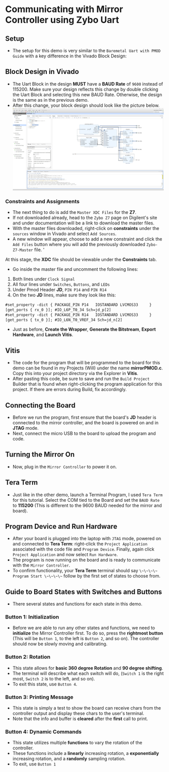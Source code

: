 # **Communicating with Mirror Controller using Zybo Uart**

## Setup

- The setup for this demo is very similar to the `Baremetal Uart with PMOD Guide` with a key difference in the Vivado Block Design:

## Block Design in Vivado

- The Uart Block in the design **MUST** have a **BAUD Rate** of `9600` instead of 115200. Make sure your design reflects this change by double clicking the Uart Block and selecting this new BAUD Rate. Otherwise, the design is the same as in the previous demo.
- After this change, your block design should look like the picture below. ![WikiPmodDiagram](uploads/08ab47d63bd758efe9e9b7e402abcc5b/WikiPmodDiagram.jpg)

### Constraints and Assignments

- The next thing to do is add the `Master XDC Files` for the **Z7**.
- If not downloaded already, head to the `Zybo Z7` page on Digilent's site and under documentation will be a link to download the master files.
- With the master files downloaded, right-click on **constraints** under the `sources` window in Vivado and select `Add Sources`.
- A new window will appear, choose to add a new constraint and click the `Add Files` button where you will add the previously downloaded `Zybo-Z7-Master` file. '

At this stage, the **XDC** file should be viewable under the **Constraints** tab.

- Go inside the master file and uncomment the following lines:

1. Both lines under `Clock Signal`
2. All four lines under `Switches`, `Buttons`, and `LEDs`
3. Under Pmod Header **JD**, `PIN P14` and `PIN R14`
4. On the two **JD** lines, make sure they look like this:

```
#set_property -dict { PACKAGE_PIN P14   IOSTANDARD LVCMOS33     } [get_ports { rx_0 }]; #IO_L6P_T0_34 Sch=jd_p[2]                  
#set_property -dict { PACKAGE_PIN R14   IOSTANDARD LVCMOS33     } [get_ports { tx_0 }]; #IO_L6N_T0_VREF_34 Sch=jd_n[2]
```

- Just as before, **Create the Wrapper**, **Generate the Bitstream**, **Export Hardware**, and **Launch Vitis**.

## Vitis

- The code for the program that will be programmed to the board for this demo can be found in my Projects (Will) under the name **mirrorPMOD.c**. Copy this into your project directory via the Explorer in **Vitis**.
- After pasting this code, be sure to save and run the `Build Project` Builder that is found when right-clicking the program application for this project. If there are errors during Build, fix accordingly.

## Connecting the Board

- Before we run the program, first ensure that the board's **JD** header is connected to the mirror controller, and the board is powered on and in **JTAG** mode.
- Next, connect the micro USB to the board to upload the program and code.

## Turning the Mirror On

- Now, plug in the `Mirror Controller` to power it on.

## Tera Term

- Just like in the other demo, launch a Terminal Program, I used `Tera Term` for this tutorial. Select the COM tied to the Board and set the `BAUD Rate` to **115200** (This is different to the 9600 BAUD needed for the mirror and board).

## Program Device and Run Hardware

- After your board is plugged into the laptop with `JTAG` mode, powered on and connected to **Tera Term**: right-click the `Project Application` associated with the code file and `Program Device`. Finally, again click `Project Application` and now select `Run Hardware`.
- The program is now running on the board and is ready to communicate with the `Mirror Controller`.
- To confirm functionality, your **Tera Term** terminal should say `\~\~\~\~ Program Start \~\~\~\~` follow by the first set of states to choose from.

## Guide to Board States with Switches and Buttons

- There several states and functions for each state in this demo.

### Button 1: Initialization
- Before we are able to run any other states and functions, we need to **initialize** the Mirror Controller first. To do so, press the **rightmost button** (This will be `Button 1`, to the left is `Button 2`, and so on). The controller should now be slowly moving and calibrating.

### Button 2: Rotation
- This state allows for **basic 360 degree Rotation** and **90 degree shifting**. 
- The terminal will describe what each switch will do, (`Switch 1` is the right most, `Switch 2` is to the left, and so on). 
- To exit this state, use `Button 4`.

### Button 3: Printing Message
- This state is simply a test to show the board can receive chars from the controller output and display these chars to the user's terminal.
- Note that the info and buffer is **cleared** after the **first** call to print. 
### Button 4: Dynamic Commands
- This state utilizes multiple **functions** to vary the rotation of the controller. 
- These functions include a **linearly** increasing rotation, a **exponentially** increasing rotation, and a **randomly** sampling rotation. 
- To exit, use `Button 1`



